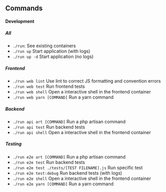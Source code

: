 ## Commands
#### Development
##### All
- `./run`: See existing containers
- `./run up` Start application (with logs)
- `./run up -d` Start application (no logs)

##### Frontend
- `./run web lint` Use lint to correct JS formatting and convention errors
- `./run web test` Run frontend tests
- `./run web shell` Open a interactive shell in the frontend container
- `./run web yarn [COMMAND]` Run a yarn command
 
##### Backend
- `./run api art [COMMAND]` Run a php artisan command 
- `./run api test` Run backend tests
- `./run api shell` Open a interactive shell in the frontend container
 
##### Testing
- `./run e2e art [COMMAND]` Run a php artisan command 
- `./run e2e test` Run backend tests
- `./run e2e test ./tests/[TEST FILENAME].js` Run specific test
- `./run e2e test:debug` Run backend tests (with logs)
- `./run e2e shell` Open a interactive shell in the frontend container
- `./run e2e yarn [COMMAND]` Run a yarn command
 
